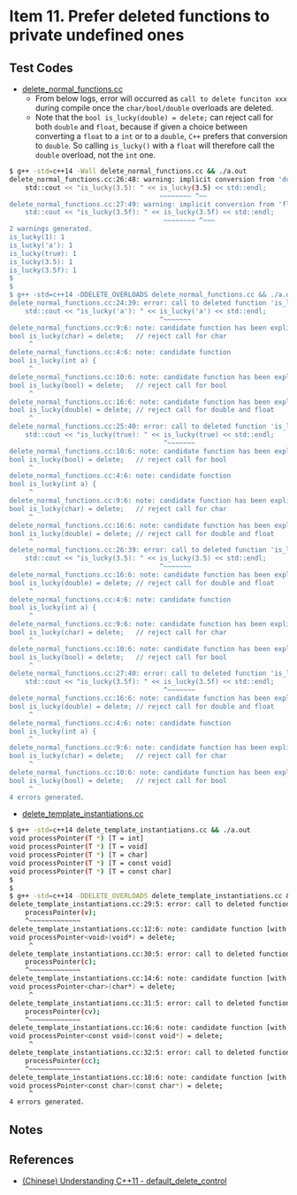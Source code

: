 # Item 11. Prefer deleted functions to private undefined ones

## Test Codes

- [delete_normal_functions.cc](./delete_normal_functions.cc)     
  - From below logs, error will occurred as `call to delete funciton xxx` during compile once the `char/bool/double` overloads are deleted.    
  - Note that the `bool is_lucky(double) = delete;` can reject call for both `double` and `float`, because if given a choice between converting a `float` to a `int` or to a `double`, `C++` prefers that conversion to `double`. So calling `is_lucky()` with a `float` will therefore call the `double` overload, not the `int` one.     

```bash
$ g++ -std=c++14 -Wall delete_normal_functions.cc && ./a.out
delete_normal_functions.cc:26:48: warning: implicit conversion from 'double' to 'int' changes value from 3.5 to 3 [-Wliteral-conversion]
    std::cout << "is_lucky(3.5): " << is_lucky(3.5) << std::endl;
                                      ~~~~~~~~ ^~~
delete_normal_functions.cc:27:49: warning: implicit conversion from 'float' to 'int' changes value from 3.5 to 3 [-Wliteral-conversion]
    std::cout << "is_lucky(3.5f): " << is_lucky(3.5f) << std::endl;
                                       ~~~~~~~~ ^~~~
2 warnings generated.
is_lucky(1): 1
is_lucky('a'): 1
is_lucky(true): 1
is_lucky(3.5): 1
is_lucky(3.5f): 1
$ 
$ 
$ g++ -std=c++14 -DDELETE_OVERLOADS delete_normal_functions.cc && ./a.out
delete_normal_functions.cc:24:39: error: call to deleted function 'is_lucky'
    std::cout << "is_lucky('a'): " << is_lucky('a') << std::endl;
                                      ^~~~~~~~
delete_normal_functions.cc:9:6: note: candidate function has been explicitly deleted
bool is_lucky(char) = delete;   // reject call for char
     ^
delete_normal_functions.cc:4:6: note: candidate function
bool is_lucky(int a) {
     ^
delete_normal_functions.cc:10:6: note: candidate function has been explicitly deleted
bool is_lucky(bool) = delete;   // reject call for bool
     ^
delete_normal_functions.cc:16:6: note: candidate function has been explicitly deleted
bool is_lucky(double) = delete; // reject call for double and float
     ^
delete_normal_functions.cc:25:40: error: call to deleted function 'is_lucky'
    std::cout << "is_lucky(true): " << is_lucky(true) << std::endl;
                                       ^~~~~~~~
delete_normal_functions.cc:10:6: note: candidate function has been explicitly deleted
bool is_lucky(bool) = delete;   // reject call for bool
     ^
delete_normal_functions.cc:4:6: note: candidate function
bool is_lucky(int a) {
     ^
delete_normal_functions.cc:9:6: note: candidate function has been explicitly deleted
bool is_lucky(char) = delete;   // reject call for char
     ^
delete_normal_functions.cc:16:6: note: candidate function has been explicitly deleted
bool is_lucky(double) = delete; // reject call for double and float
     ^
delete_normal_functions.cc:26:39: error: call to deleted function 'is_lucky'
    std::cout << "is_lucky(3.5): " << is_lucky(3.5) << std::endl;
                                      ^~~~~~~~
delete_normal_functions.cc:16:6: note: candidate function has been explicitly deleted
bool is_lucky(double) = delete; // reject call for double and float
     ^
delete_normal_functions.cc:4:6: note: candidate function
bool is_lucky(int a) {
     ^
delete_normal_functions.cc:9:6: note: candidate function has been explicitly deleted
bool is_lucky(char) = delete;   // reject call for char
     ^
delete_normal_functions.cc:10:6: note: candidate function has been explicitly deleted
bool is_lucky(bool) = delete;   // reject call for bool
     ^
delete_normal_functions.cc:27:40: error: call to deleted function 'is_lucky'
    std::cout << "is_lucky(3.5f): " << is_lucky(3.5f) << std::endl;
                                       ^~~~~~~~
delete_normal_functions.cc:16:6: note: candidate function has been explicitly deleted
bool is_lucky(double) = delete; // reject call for double and float
     ^
delete_normal_functions.cc:4:6: note: candidate function
bool is_lucky(int a) {
     ^
delete_normal_functions.cc:9:6: note: candidate function has been explicitly deleted
bool is_lucky(char) = delete;   // reject call for char
     ^
delete_normal_functions.cc:10:6: note: candidate function has been explicitly deleted
bool is_lucky(bool) = delete;   // reject call for bool
     ^
4 errors generated.
```

- [delete_template_instantiations.cc](./delete_template_instantiations.cc)

```bash
$ g++ -std=c++14 delete_template_instantiations.cc && ./a.out
void processPointer(T *) [T = int]
void processPointer(T *) [T = void]
void processPointer(T *) [T = char]
void processPointer(T *) [T = const void]
void processPointer(T *) [T = const char]
$ 
$ 
$ g++ -std=c++14 -DDELETE_OVERLOADS delete_template_instantiations.cc && ./a.out
delete_template_instantiations.cc:29:5: error: call to deleted function 'processPointer'
    processPointer(v);
    ^~~~~~~~~~~~~~
delete_template_instantiations.cc:12:6: note: candidate function [with T = void] has been implicitly deleted
void processPointer<void>(void*) = delete;
     ^
delete_template_instantiations.cc:30:5: error: call to deleted function 'processPointer'
    processPointer(c);
    ^~~~~~~~~~~~~~
delete_template_instantiations.cc:14:6: note: candidate function [with T = char] has been implicitly deleted
void processPointer<char>(char*) = delete;
     ^
delete_template_instantiations.cc:31:5: error: call to deleted function 'processPointer'
    processPointer(cv);
    ^~~~~~~~~~~~~~
delete_template_instantiations.cc:16:6: note: candidate function [with T = const void] has been implicitly deleted
void processPointer<const void>(const void*) = delete;
     ^
delete_template_instantiations.cc:32:5: error: call to deleted function 'processPointer'
    processPointer(cc);
    ^~~~~~~~~~~~~~
delete_template_instantiations.cc:18:6: note: candidate function [with T = const char] has been implicitly deleted
void processPointer<const char>(const char*) = delete;
     ^
4 errors generated.
```

## Notes

## References
- [(Chinese) Understanding C++11 - default_delete_control](https://github.com/wangyoucao577/modern-cpp/tree/master/understanding-cpp11#default_delete_control)
